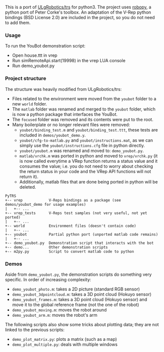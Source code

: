 This is a port of [ULgRobotics/trs](https://github.com/ULgRobotics/trs) for python3. The project uses [robopy](https://pypi.org/project/robopy/), a python port of Peter Corke's toolbox. An adaptation of the V-Rep python bindings (BSD License 2.0) are included in the project, so you do not need to add them. 

### Usage

To run the YouBot demonstration script:
- Open house.ttt in vrep
- Run simRemoteApi.start(19998) in the vrep LUA console
- Run demo_youbot.py

### Project structure

The structure was heavily modified from ULgRobotics/trs:
- Files related to the environment were moved from the `youbot` folder to a new `world` folder.
- The `matlab` folder was renamed and merged to the `youbot` folder, which is now a python package that interfaces the YouBot.
- The `focused` folder was removed and its contents were put to the root.
- Many boilerplate or no longer relevant files were removed:
  - `youbot/binding_test.m` and `youbot/binding_test.ttt`, these tests are included in `demos/youbot_demo.y`. 
  - `youbot/cfg-to-matlab.py` and `youbot/instructions.mat`, as we can simply use the `youbot/instructions.cfg` file in python directly.
  - `youbot/youbot.m` was renamed and moved to: `demo_youbot.py`.
  - `matlab/vrchk.m` was ported in python and moved to `vrep/vrchk.py` (it is now called everytime a VRep function returns a status value and it consumes the value; i.e. you do not need to worry about checking the return status in your code and the VRep API functions will not return it).
  - Additionally, matlab files that are done being ported in python will be deleted.

```
PyTRS
+-- vrep            V-Reps bindings as a package (see demos/youbot_demo for usage examples)
|   +-- ...
+-- vrep_tests      V-Reps test samples (not very useful, not yet ported)
|   +-- ...
+-- world           Environment files (doesn't contain code)
|   +-- ...
+-- youbot          Partial python port (unported matlab code remains)
|   +-- ...
+-- demo_youbot.py  Demonstration script that interacts with the bot
+-- demo...         Other demonstration scripts
+-- m2py.py         Script to convert matlab code to python
```

### Demos
Aside from `demo_youbot.py`, the demonstration scripts do something very specific. In order of increasing complexity: 

  * `demo_youbot_photo.m`: takes a 2D picture (standard RGB sensor)
  * `demo_youbot_3dpointcloud.m`: takes a 3D point cloud (Hokuyo sensor)
  * `demo_youbot_frames.m`: takes a 3D point cloud (Hokuyo sensor) and move it to the global reference frame (not the one of the robot)
  * `demo_youbot_moving.m`: moves the robot around
  * `demo_youbot_arm.m`: moves the robot's arm

The following scripts also show some tricks about plotting data; they are not linked to the previous scripts: 

  * `demo_plot_matrix.py`: plots a matrix (such as a map)
  * `demo_plot_multiple.py`: deals with multiple windows